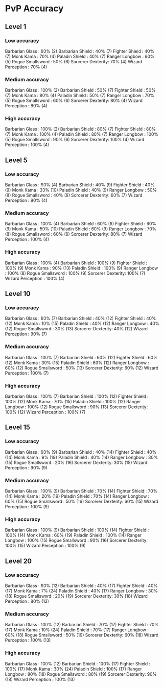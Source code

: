 # PvP Accuracy

## Level 1

### Low accuracy
Barbarian Glass   : 90% (2)
Barbarian Shield  : 40% (7)
Fighter Shield    : 40% (7)
Monk Kama         : 70% (4)
Paladin Shield    : 40% (7)
Ranger Longbow    : 60% (5)
Rogue Smallsword  : 50% (6)
Sorcerer Dexterity: 70% (4)
Wizard Perception : 70% (4)

### Medium accuracy
Barbarian Glass   : 100% (2)
Barbarian Shield  : 50% (7)
Fighter Shield    : 50% (7)
Monk Kama         : 80% (4)
Paladin Shield    : 50% (7)
Ranger Longbow    : 70% (5)
Rogue Smallsword  : 60% (6)
Sorcerer Dexterity: 80% (4)
Wizard Perception : 80% (4)

### High accuracy
Barbarian Glass   : 100% (2)
Barbarian Shield  : 80% (7)
Fighter Shield    : 80% (7)
Monk Kama         : 100% (4)
Paladin Shield    : 80% (7)
Ranger Longbow    : 100% (5)
Rogue Smallsword  : 90% (6)
Sorcerer Dexterity: 100% (4)
Wizard Perception : 100% (4)

## Level 5

### Low accuracy
Barbarian Glass   : 90% (4)
Barbarian Shield  : 40% (9)
Fighter Shield    : 40% (9)
Monk Kama         : 30% (10)
Paladin Shield    : 40% (9)
Ranger Longbow    : 50% (8)
Rogue Smallsword  : 40% (9)
Sorcerer Dexterity: 60% (7)
Wizard Perception : 90% (4)

### Medium accuracy
Barbarian Glass   : 100% (4)
Barbarian Shield  : 60% (9)
Fighter Shield    : 60% (9)
Monk Kama         : 50% (10)
Paladin Shield    : 60% (9)
Ranger Longbow    : 70% (8)
Rogue Smallsword  : 60% (9)
Sorcerer Dexterity: 80% (7)
Wizard Perception : 100% (4)

### High accuracy
Barbarian Glass   : 100% (4)
Barbarian Shield  : 100% (9)
Fighter Shield    : 100% (9)
Monk Kama         : 90% (10)
Paladin Shield    : 100% (9)
Ranger Longbow    : 100% (8)
Rogue Smallsword  : 100% (9)
Sorcerer Dexterity: 100% (7)
Wizard Perception : 100% (4)

## Level 10

### Low accuracy
Barbarian Glass   : 90% (7)
Barbarian Shield  : 40% (12)
Fighter Shield    : 40% (12)
Monk Kama         : 10% (15)
Paladin Shield    : 40% (12)
Ranger Longbow    : 40% (12)
Rogue Smallsword  : 30% (13)
Sorcerer Dexterity: 40% (12)
Wizard Perception : 90% (7)

### Medium accuracy
Barbarian Glass   : 100% (7)
Barbarian Shield  : 60% (12)
Fighter Shield    : 60% (12)
Monk Kama         : 30% (15)
Paladin Shield    : 60% (12)
Ranger Longbow    : 60% (12)
Rogue Smallsword  : 50% (13)
Sorcerer Dexterity: 60% (12)
Wizard Perception : 100% (7)

### High accuracy
Barbarian Glass   : 100% (7)
Barbarian Shield  : 100% (12)
Fighter Shield    : 100% (12)
Monk Kama         : 70% (15)
Paladin Shield    : 100% (12)
Ranger Longbow    : 100% (12)
Rogue Smallsword  : 90% (13)
Sorcerer Dexterity: 100% (12)
Wizard Perception : 100% (7)

## Level 15

### Low accuracy
Barbarian Glass   : 90% (9)
Barbarian Shield  : 40% (14)
Fighter Shield    : 40% (14)
Monk Kama         : 9% (19)
Paladin Shield    : 40% (14)
Ranger Longbow    : 30% (15)
Rogue Smallsword  : 20% (16)
Sorcerer Dexterity: 30% (15)
Wizard Perception : 90% (9)

### Medium accuracy
Barbarian Glass   : 100% (9)
Barbarian Shield  : 70% (14)
Fighter Shield    : 70% (14)
Monk Kama         : 20% (19)
Paladin Shield    : 70% (14)
Ranger Longbow    : 60% (15)
Rogue Smallsword  : 50% (16)
Sorcerer Dexterity: 60% (15)
Wizard Perception : 100% (9)

### High accuracy
Barbarian Glass   : 100% (9)
Barbarian Shield  : 100% (14)
Fighter Shield    : 100% (14)
Monk Kama         : 60% (19)
Paladin Shield    : 100% (14)
Ranger Longbow    : 100% (15)
Rogue Smallsword  : 90% (16)
Sorcerer Dexterity: 100% (15)
Wizard Perception : 100% (9)

## Level 20

### Low accuracy
Barbarian Glass   : 90% (12)
Barbarian Shield  : 40% (17)
Fighter Shield    : 40% (17)
Monk Kama         : 7% (24)
Paladin Shield    : 40% (17)
Ranger Longbow    : 30% (18)
Rogue Smallsword  : 20% (19)
Sorcerer Dexterity: 30% (18)
Wizard Perception : 80% (13)

### Medium accuracy
Barbarian Glass   : 100% (12)
Barbarian Shield  : 70% (17)
Fighter Shield    : 70% (17)
Monk Kama         : 10% (24)
Paladin Shield    : 70% (17)
Ranger Longbow    : 60% (18)
Rogue Smallsword  : 50% (19)
Sorcerer Dexterity: 60% (18)
Wizard Perception : 100% (13)

### High accuracy
Barbarian Glass   : 100% (12)
Barbarian Shield  : 100% (17)
Fighter Shield    : 100% (17)
Monk Kama         : 30% (24)
Paladin Shield    : 100% (17)
Ranger Longbow    : 90% (18)
Rogue Smallsword  : 80% (19)
Sorcerer Dexterity: 90% (18)
Wizard Perception : 100% (13)
